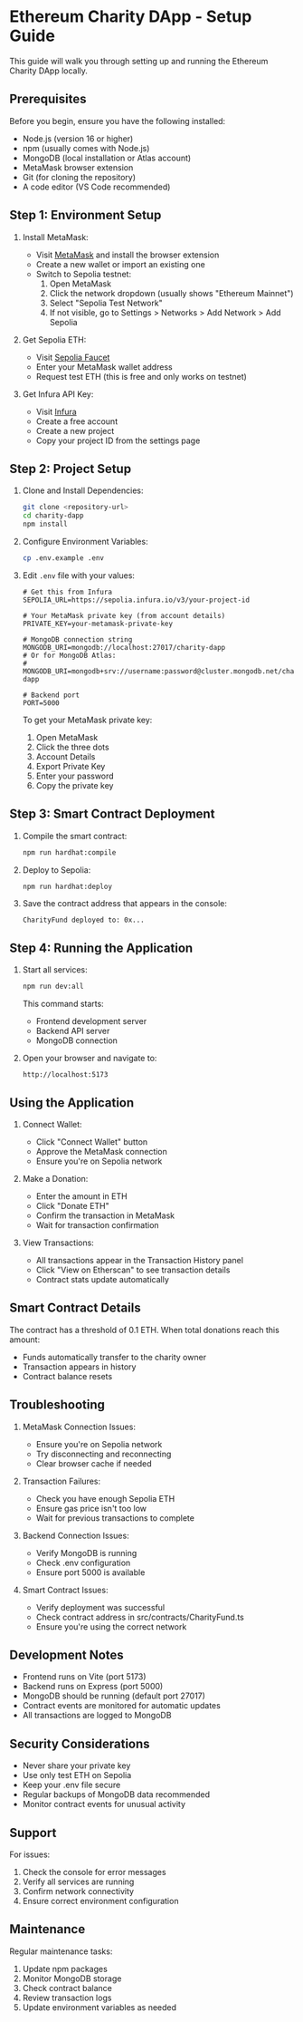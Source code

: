 # Ethereum Charity DApp - Setup Guide

This guide will walk you through setting up and running the Ethereum Charity DApp locally.

## Prerequisites

Before you begin, ensure you have the following installed:

- Node.js (version 16 or higher)
- npm (usually comes with Node.js)
- MongoDB (local installation or Atlas account)
- MetaMask browser extension
- Git (for cloning the repository)
- A code editor (VS Code recommended)

## Step 1: Environment Setup

1. Install MetaMask:
   - Visit [MetaMask](https://metamask.io) and install the browser extension
   - Create a new wallet or import an existing one
   - Switch to Sepolia testnet:
     1. Open MetaMask
     2. Click the network dropdown (usually shows "Ethereum Mainnet")
     3. Select "Sepolia Test Network"
     4. If not visible, go to Settings > Networks > Add Network > Add Sepolia

2. Get Sepolia ETH:
   - Visit [Sepolia Faucet](https://sepoliafaucet.com)
   - Enter your MetaMask wallet address
   - Request test ETH (this is free and only works on testnet)

3. Get Infura API Key:
   - Visit [Infura](https://infura.io)
   - Create a free account
   - Create a new project
   - Copy your project ID from the settings page

## Step 2: Project Setup

1. Clone and Install Dependencies:
   ```bash
   git clone <repository-url>
   cd charity-dapp
   npm install
   ```

2. Configure Environment Variables:
   ```bash
   cp .env.example .env
   ```

3. Edit `.env` file with your values:
   ```
   # Get this from Infura
   SEPOLIA_URL=https://sepolia.infura.io/v3/your-project-id

   # Your MetaMask private key (from account details)
   PRIVATE_KEY=your-metamask-private-key

   # MongoDB connection string
   MONGODB_URI=mongodb://localhost:27017/charity-dapp
   # Or for MongoDB Atlas:
   # MONGODB_URI=mongodb+srv://username:password@cluster.mongodb.net/charity-dapp

   # Backend port
   PORT=5000
   ```

   To get your MetaMask private key:
   1. Open MetaMask
   2. Click the three dots
   3. Account Details
   4. Export Private Key
   5. Enter your password
   6. Copy the private key

## Step 3: Smart Contract Deployment

1. Compile the smart contract:
   ```bash
   npm run hardhat:compile
   ```

2. Deploy to Sepolia:
   ```bash
   npm run hardhat:deploy
   ```

3. Save the contract address that appears in the console:
   ```
   CharityFund deployed to: 0x...
   ```

## Step 4: Running the Application

1. Start all services:
   ```bash
   npm run dev:all
   ```

   This command starts:
   - Frontend development server
   - Backend API server
   - MongoDB connection

2. Open your browser and navigate to:
   ```
   http://localhost:5173
   ```

## Using the Application

1. Connect Wallet:
   - Click "Connect Wallet" button
   - Approve the MetaMask connection
   - Ensure you're on Sepolia network

2. Make a Donation:
   - Enter the amount in ETH
   - Click "Donate ETH"
   - Confirm the transaction in MetaMask
   - Wait for transaction confirmation

3. View Transactions:
   - All transactions appear in the Transaction History panel
   - Click "View on Etherscan" to see transaction details
   - Contract stats update automatically

## Smart Contract Details

The contract has a threshold of 0.1 ETH. When total donations reach this amount:
- Funds automatically transfer to the charity owner
- Transaction appears in history
- Contract balance resets

## Troubleshooting

1. MetaMask Connection Issues:
   - Ensure you're on Sepolia network
   - Try disconnecting and reconnecting
   - Clear browser cache if needed

2. Transaction Failures:
   - Check you have enough Sepolia ETH
   - Ensure gas price isn't too low
   - Wait for previous transactions to complete

3. Backend Connection Issues:
   - Verify MongoDB is running
   - Check .env configuration
   - Ensure port 5000 is available

4. Smart Contract Issues:
   - Verify deployment was successful
   - Check contract address in src/contracts/CharityFund.ts
   - Ensure you're using the correct network

## Development Notes

- Frontend runs on Vite (port 5173)
- Backend runs on Express (port 5000)
- MongoDB should be running (default port 27017)
- Contract events are monitored for automatic updates
- All transactions are logged to MongoDB

## Security Considerations

- Never share your private key
- Use only test ETH on Sepolia
- Keep your .env file secure
- Regular backups of MongoDB data recommended
- Monitor contract events for unusual activity

## Support

For issues:
1. Check the console for error messages
2. Verify all services are running
3. Confirm network connectivity
4. Ensure correct environment configuration

## Maintenance

Regular maintenance tasks:
1. Update npm packages
2. Monitor MongoDB storage
3. Check contract balance
4. Review transaction logs
5. Update environment variables as needed